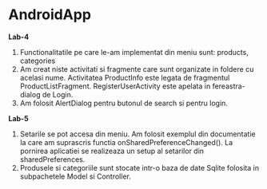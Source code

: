 # AndroidApp
**Lab-4**
  1. Functionalitatile pe care le-am implementat din meniu sunt: products, categories
  2. Am creat niste activitati si fragmente care sunt organizate in foldere cu acelasi nume.
     Activitatea ProductInfo este legata de fragmentul ProductListFragment.
     RegisterUserActivity este apelata in fereastra-dialog de Login.
  3. Am folosit AlertDialog pentru butonul de search si pentru login.
  
 **Lab-5**
  1. Setarile se pot accesa din meniu. Am folosit exemplul din documentatie la care am suprascris
  functia onSharedPreferenceChanged(). La pornirea aplicatiei se realizeaza un setup al setarilor din sharedPreferences.
  2. Produsele si categoriile sunt stocate intr-o baza de date Sqlite folosita in subpachetele Model si Controller.
